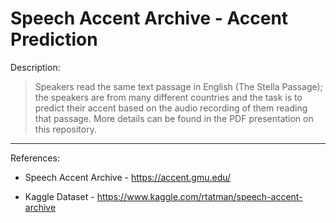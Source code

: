 # Speech Accent Archive - Accent Prediction

Description: 

> Speakers read the same text passage in English (The Stella Passage); the speakers are from many different countries and the task is to predict their accent based on the audio recording of them reading that passage. More details can be found in the PDF presentation on this repository.


<hr>


References:

- Speech Accent Archive - https://accent.gmu.edu/

- Kaggle Dataset - https://www.kaggle.com/rtatman/speech-accent-archive
